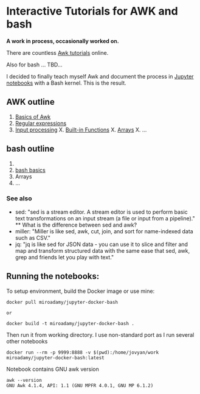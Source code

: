 # Interactive Tutorials for AWK and bash

__A work in process, occasionally worked on.__

There are countless [Awk tutorials](https://www.google.com/search?q=awk+tutorial) online.

Also for bash ... TBD...

I decided to finally teach myself Awk and document the process in [Jupyter notebooks](http://jupyter.org/) with a Bash kernel. This is the result.

## AWK outline

1. [Basics of Awk](Awk-tutorial-01-basics.ipynb)
2. [Regular expressions](Awk-tutorial-02-regular-expressions.ipynb)
3. [Input processing](Awk-tutorial-03-reading-input-files.ipynb)
X. [Built-in Functions](Awk-tutorial-0X-built-in-functions.ipynb)
X. [Arrays](Awk-tutorial-0X-arrays.ipynb)
X. ...

## bash outline

1. 
2. [bash basics](bash-basics-1.ipynb)
3. Arrays
4. ...


### See also

* sed: "sed is a stream editor. A stream editor is used to perform basic text transformations on an input stream (a file or input from a pipeline)."
** What is the difference between sed and awk?
* miller: "Miller is like sed, awk, cut, join, and sort for name-indexed data such as CSV."
* jq: "jq is like sed for JSON data - you can use it to slice and filter and map and transform structured data with the same ease that sed, awk, grep and friends let you play with text."

## Running the notebooks:

To setup environment, build the Docker image or use mine:

```
docker pull miroadamy/jupyter-docker-bash

or 

docker build -t miroadamy/jupyter-docker-bash .
```

Then run it from working directory. I use non-standard port as I run several other notebooks 

```
docker run --rm -p 9999:8888 -v $(pwd):/home/jovyan/work miroadamy/jupyter-docker-bash:latest
```

Notebook contains GNU awk version

```
awk --version
GNU Awk 4.1.4, API: 1.1 (GNU MPFR 4.0.1, GNU MP 6.1.2)
```
